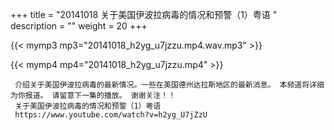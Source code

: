 +++
title = "20141018  关于美国伊波拉病毒的情况和预警（1）粤语 "
description = ""
weight = 20
+++

{{< mymp3 mp3="20141018_h2yg_u7jzzu.mp4.wav.mp3" >}}

{{< mymp4 mp4="20141018_h2yg_u7jzzu.mp4" >}}

     介绍关于美国伊波拉病毒的最新情况。一些在美国德州达拉斯地区的最新消息。 本频道将详细为你报道。 请留意下一集的播放。 谢谢关注！！ 
     关于美国伊波拉病毒的情况和预警（1）粤语 
     https://www.youtube.com/watch?v=h2yg_U7jZzU 
